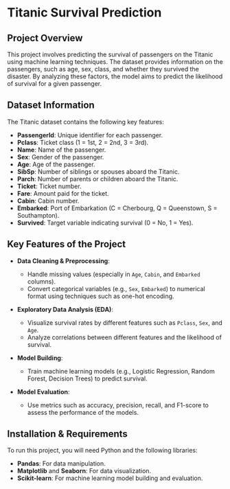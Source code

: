# Titanic Survival Prediction

## Project Overview

This project involves predicting the survival of passengers on the Titanic using machine learning techniques. The dataset provides information on the passengers, such as age, sex, class, and whether they survived the disaster. By analyzing these factors, the model aims to predict the likelihood of survival for a given passenger.

## Dataset Information

The Titanic dataset contains the following key features:

- **PassengerId**: Unique identifier for each passenger.
- **Pclass**: Ticket class (1 = 1st, 2 = 2nd, 3 = 3rd).
- **Name**: Name of the passenger.
- **Sex**: Gender of the passenger.
- **Age**: Age of the passenger.
- **SibSp**: Number of siblings or spouses aboard the Titanic.
- **Parch**: Number of parents or children aboard the Titanic.
- **Ticket**: Ticket number.
- **Fare**: Amount paid for the ticket.
- **Cabin**: Cabin number.
- **Embarked**: Port of Embarkation (C = Cherbourg, Q = Queenstown, S = Southampton).
- **Survived**: Target variable indicating survival (0 = No, 1 = Yes).

## Key Features of the Project

- **Data Cleaning & Preprocessing**:
  - Handle missing values (especially in `Age`, `Cabin`, and `Embarked` columns).
  - Convert categorical variables (e.g., `Sex`, `Embarked`) to numerical format using techniques such as one-hot encoding.
  
- **Exploratory Data Analysis (EDA)**:
  - Visualize survival rates by different features such as `Pclass`, `Sex`, and `Age`.
  - Analyze correlations between different features and the likelihood of survival.

- **Model Building**:
  - Train machine learning models (e.g., Logistic Regression, Random Forest, Decision Trees) to predict survival.
  
- **Model Evaluation**:
  - Use metrics such as accuracy, precision, recall, and F1-score to assess the performance of the models.

## Installation & Requirements

To run this project, you will need Python and the following libraries:

- **Pandas**: For data manipulation.
- **Matplotlib** and **Seaborn**: For data visualization.
- **Scikit-learn**: For machine learning model building and evaluation.
